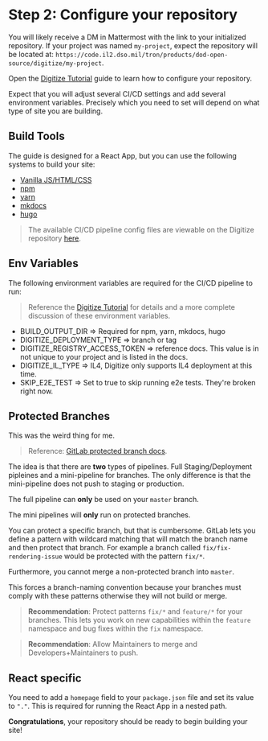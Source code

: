 # Step 2: Configure your repository

You will likely receive a DM in Mattermost with the link to your initialized repository. If your project was named `my-project`, expect the repository will be located at: `https://code.il2.dso.mil/tron/products/dod-open-source/digitize/my-project`.

Open the [Digitize Tutorial](https://confluence.il2.dso.mil/display/puckboardhelp/Common+API%3A+How+to+use+your+Scratch+Space+in+a+Digitize+Application) guide to learn how to configure your repository.

Expect that you will adjust several CI/CD settings and add several environment variables. Precisely which you need to set will depend on what type of site you are building. 

## Build Tools

The guide is designed for a React App, but you can use the following systems to build your site:

- [Vanilla JS/HTML/CSS](https://code.il2.dso.mil/tron/products/digitize/digitize-pipeline/-/blob/master/vanilla.yml)
- [npm](https://code.il2.dso.mil/tron/products/digitize/digitize-pipeline/-/blob/master/npm.yml)
- [yarn](https://code.il2.dso.mil/tron/products/digitize/digitize-pipeline/-/blob/master/yarn.yml)
- [mkdocs](https://code.il2.dso.mil/tron/products/digitize/digitize-pipeline/-/blob/master/mkdocs.yml)
- [hugo](https://code.il2.dso.mil/tron/products/digitize/digitize-pipeline/-/blob/master/hugo.yml)

> The available CI/CD pipeline config files are viewable on the Digitize repository [here](https://code.il2.dso.mil/tron/products/digitize/digitize-pipeline).

## Env Variables

The following environment variables are required for the CI/CD pipeline to run:

> Reference the [Digitize Tutorial](https://confluence.il2.dso.mil/display/puckboardhelp/Common+API%3A+How+to+use+your+Scratch+Space+in+a+Digitize+Application) for details and a more complete discussion of these environment variables.

- BUILD_OUTPUT_DIR => Required for npm, yarn, mkdocs, hugo
- DIGITIZE_DEPLOYMENT_TYPE => branch or tag
- DIGITIZE_REGISTRY_ACCESS_TOKEN => reference docs. This value is in not unique to your project and is listed in the docs.
- DIGITIZE_IL_TYPE => IL4, Digitize only supports IL4 deployment at this time.
- SKIP_E2E_TEST => Set to true to skip running e2e tests. They're broken right now.

## Protected Branches

This was the weird thing for me.

> Reference: [GitLab protected branch docs](https://docs.gitlab.com/ee/user/project/protected_branches.html).

The idea is that there are **two** types of pipelines. Full Staging/Deployment pipleines and a mini-pipeline for branches. The only difference is that the mini-pipeline does not push to staging or production.

The full pipeline can **only** be used on your `master` branch.

The mini pipelines will **only** run on protected branches.

You can protect a specific branch, but that is cumbersome. GitLab lets you define a pattern with wildcard matching that will match the branch name and then protect that branch. For example a branch called `fix/fix-rendering-issue` would be protected with the pattern `fix/*`.

Furthermore, you cannot merge a non-protected branch into `master`.

This forces a branch-naming convention because your branches must comply with these patterns otherwise they will not build or merge.

> **Recommendation**: Protect patterns `fix/*` and `feature/*` for your branches. This lets you work on new capabilities within the `feature` namespace and bug fixes within the `fix` namespace.

> **Recommendation**: Allow Maintainers to merge and Developers+Maintainers to push.

## React specific

You need to add a `homepage` field to your `package.json` file and set its value to `"."`. This is required for running the React App in a nested path.

**Congratulations**, your repository should be ready to begin building your site!
